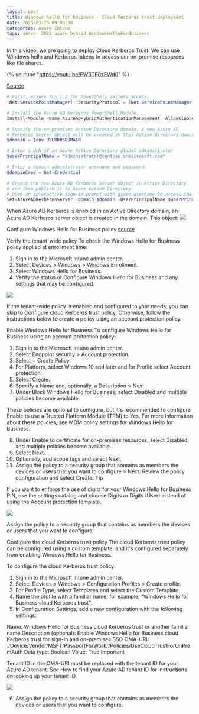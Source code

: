 ```yaml
---
layout: post
title: Windows hello for business - Cloud Kerberos trust deployment
date: 2023-03-26 09:00:00
categories: Azure Intune
tags: server 2022 azure hybrid WindowsHelloForBusiness
---
```


In this video, we are going to deploy Cloud Kerberos Trust.
We can use Windows hello and Kerberos tokens to access our on-premise resources like file shares.

{% youtube "https://youtu.be/FW3TF0zFWd0" %}


[Source](https://learn.microsoft.com/en-us/azure/active-directory/authentication/howto-authentication-passwordless-security-key-on-premises?WT.mc_id=ES-MVP-5004117#install-the-azure-ad-kerberos-powershell-module)

```powershell
# First, ensure TLS 1.2 for PowerShell gallery access.
[Net.ServicePointManager]::SecurityProtocol = [Net.ServicePointManager]::SecurityProtocol -bor [Net.SecurityProtocolType]::Tls12

# Install the Azure AD Kerberos PowerShell Module.
Install-Module -Name AzureADHybridAuthenticationManagement -AllowClobber
```


```powershell
# Specify the on-premises Active Directory domain. A new Azure AD
# Kerberos Server object will be created in this Active Directory domain.
$domain = $env:USERDNSDOMAIN

# Enter a UPN of an Azure Active Directory global administrator
$userPrincipalName = "administrator@contoso.onmicrosoft.com"

# Enter a domain administrator username and password.
$domainCred = Get-Credential

# Create the new Azure AD Kerberos Server object in Active Directory
# and then publish it to Azure Active Directory.
# Open an interactive sign-in prompt with given username to access the Azure AD.
Set-AzureADKerberosServer -Domain $domain -UserPrincipalName $userPrincipalName -DomainCredential $domainCred
```

When Azure AD Kerberos is enabled in an Active Directory domain, an Azure AD Kerberos server object is created in the domain. This object:
<img src="https://learn.microsoft.com/en-us/windows/security/identity-protection/hello-for-business/images/azuread-kerberos-object.png">


Configure Windows Hello for Business policy 
[source](https://learn.microsoft.com/en-us/windows/security/identity-protection/hello-for-business/hello-hybrid-cloud-kerberos-trust-provision?tabs=intune#configure-windows-hello-for-business-policy)

Verify the tenant-wide policy
To check the Windows Hello for Business policy applied at enrollment time:

1) Sign in to the Microsoft Intune admin center.
2) Select Devices > Windows > Windows Enrollment.
3) Select Windows Hello for Business.
4) Verify the status of Configure Windows Hello for Business and any settings that may be configured.

<img src="https://learn.microsoft.com/en-us/windows/security/identity-protection/hello-for-business/images/whfb-intune-disable.png">


If the tenant-wide policy is enabled and configured to your needs, you can skip to Configure cloud Kerberos trust policy. Otherwise, follow the instructions below to create a policy using an account protection policy.

Enable Windows Hello for Business
To configure Windows Hello for Business using an account protection policy:

1) Sign in to the Microsoft Intune admin center.
2) Select Endpoint security > Account protection.
3) Select + Create Policy.
4) For Platform, select Windows 10 and later and for Profile select Account protection.
5) Select Create.
6) Specify a Name and, optionally, a Description > Next.
7) Under Block Windows Hello for Business, select Disabled and multiple policies become available.

These policies are optional to configure, but it's recommended to configure Enable to use a Trusted Platform Module (TPM) to Yes.
For more information about these policies, see MDM policy settings for Windows Hello for Business.

8) Under Enable to certificate for on-premises resources, select Disabled and multiple policies become available.
9) Select Next.
10) Optionally, add scope tags and select Next.
11) Assign the policy to a security group that contains as members the devices or users that you want to configure > Next.
Review the policy configuration and select Create.
 Tip

If you want to enforce the use of digits for your Windows Hello for Business PIN, use the settings catalog and choose Digits or Digits (User) instead of using the Account protection template.

<img src="https://learn.microsoft.com/en-us/windows/security/identity-protection/hello-for-business/images/whfb-intune-account-protection-enable.png">

Assign the policy to a security group that contains as members the devices or users that you want to configure.

Configure the cloud Kerberos trust policy
The cloud Kerberos trust policy can be configured using a custom template, and it's configured separately from enabling Windows Hello for Business.

To configure the cloud Kerberos trust policy:

1) Sign in to the Microsoft Intune admin center.
2) Select Devices > Windows > Configuration Profiles > Create profile.
3) For Profile Type, select Templates and select the Custom Template.
4) Name the profile with a familiar name, for example, "Windows Hello for Business cloud Kerberos trust".
5) In Configuration Settings, add a new configuration with the following settings:

Name: Windows Hello for Business cloud Kerberos trust or another familiar name
Description (optional): Enable Windows Hello for Business cloud Kerberos trust for sign-in and on-premises SSO
OMA-URI: ./Device/Vendor/MSFT/PassportForWork/<tenant ID>/Policies/UseCloudTrustForOnPremAuth
Data type: Boolean
Value: True
 Important

Tenant ID in the OMA-URI must be replaced with the tenant ID for your Azure AD tenant. See How to find your Azure AD tenant ID for instructions on looking up your tenant ID.

<img src="https://learn.microsoft.com/en-us/windows/security/identity-protection/hello-for-business/images/hello-cloud-trust-intune-large.png">

6) Assign the policy to a security group that contains as members the devices or users that you want to configure.
